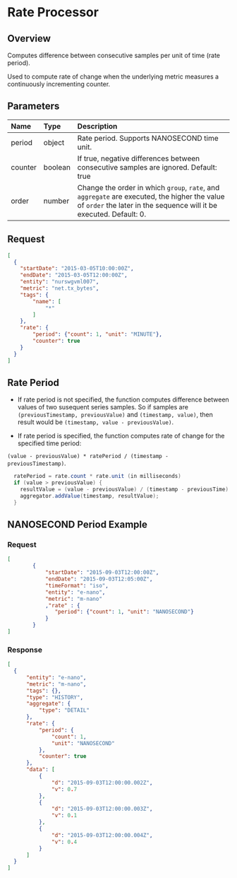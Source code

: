 # Rate Processor

## Overview 

Computes difference between consecutive samples per unit of time (rate period). 

Used to compute rate of change when the underlying metric measures a continuously incrementing counter.

## Parameters

| **Name** | **Type**    | **Description**  |
|:---|:---|:---|
| period | object | Rate period. Supports NANOSECOND time unit. |
| counter | boolean | If true, negative differences between consecutive samples are ignored. Default: true |
| order         | number           | Change the order in which `group`, `rate`, and `aggregate` are executed, the higher the value of `order` the later in the sequence will it be executed. Default: 0. |

## Request

```json
[
  {
    "startDate": "2015-03-05T10:00:00Z",
    "endDate": "2015-03-05T12:00:00Z",
    "entity": "nurswgvml007",
    "metric": "net.tx_bytes",
    "tags": {
        "name": [
            "*"
        ]
    },
    "rate": {
        "period": {"count": 1, "unit": "MINUTE"},
        "counter": true
    }
  }
]
```

## Rate Period

- If rate period is not specified, the function computes difference between values of two susequent series samples. So if samples are `(previousTimestamp, previousValue)` and `(timestamp, value)`, then result would be `(timestamp, value - previousValue)`.


- If rate period is specified, the function computes rate of change for the specified time period: 

`(value - previousValue) * ratePeriod / (timestamp - previousTimestamp)`.

```java
  ratePeriod = rate.count * rate.unit (in milliseconds)
  if (value > previousValue) {
    resultValue = (value - previousValue) / (timestamp - previousTime) * ratePeriod;
    aggregator.addValue(timestamp, resultValue);
  }
```

## NANOSECOND Period Example

### Request 

```json
[
        {
            "startDate": "2015-09-03T12:00:00Z",
            "endDate": "2015-09-03T12:05:00Z",
            "timeFormat": "iso",
            "entity": "e-nano",
            "metric": "m-nano"
            ,"rate" : {
               "period": {"count": 1, "unit": "NANOSECOND"}
            }
        }
]
```

### Response

```json
[
  {
      "entity": "e-nano",
      "metric": "m-nano",
      "tags": {},
      "type": "HISTORY",
      "aggregate": {
          "type": "DETAIL"
      },
      "rate": {
          "period": {
              "count": 1,
              "unit": "NANOSECOND"
          },
          "counter": true
      },
      "data": [
          {
              "d": "2015-09-03T12:00:00.002Z",
              "v": 0.7
          },
          {
              "d": "2015-09-03T12:00:00.003Z",
              "v": 0.1
          },
          {
              "d": "2015-09-03T12:00:00.004Z",
              "v": 0.4
          }
      ]
  }
]
```
